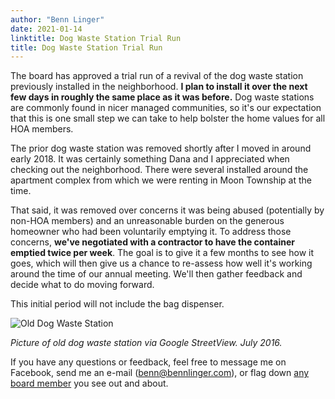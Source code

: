 ```yaml
---
author: "Benn Linger"
date: 2021-01-14
linktitle: Dog Waste Station Trial Run
title: Dog Waste Station Trial Run
---
```


The board has approved a trial run of a revival of the dog waste station previously installed in the neighborhood. **I plan to install it over the next few days in roughly the same place as it was before.** Dog waste stations are commonly found in nicer managed communities, so it's our expectation that this is one small step we can take to help bolster the home values for all HOA members.

The prior dog waste station was removed shortly after I moved in around early 2018. It was certainly something Dana and I appreciated when checking out the neighborhood. There were several installed around the apartment complex from which we were renting in Moon Township at the time.

That said, it was removed over concerns it was being abused (potentially by non-HOA members) and an unreasonable burden on the generous homeowner who had been voluntarily emptying it. To address those concerns, **we've negotiated with a contractor to have the container emptied twice per week**. The goal is to give it a few months to see how it goes, which will then give us a chance to re-assess how well it's working around the time of our annual meeting. We'll then gather feedback and decide what to do moving forward.

This initial period will not include the bag dispenser.

![Old Dog Waste Station](../../dog-waste-station-2016.jpg)

*Picture of old dog waste station via Google StreetView. July 2016.*

If you have any questions or feedback, feel free to message me on Facebook, send me an e-mail ([benn@bennlinger.com](mailto:benn@bennlinger.com)), or flag down [any board member](../board-members-2020/) you see out and about.
